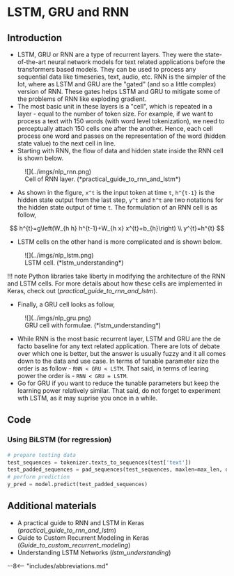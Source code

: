 LSTM, GRU and RNN
========================

## Introduction

- LSTM, GRU or RNN are a type of recurrent layers. They were the state-of-the-art neural network models for text related applications before the transformers based models. They can be used to process any sequential data like timeseries, text, audio, etc. RNN is the simpler of the lot, where as LSTM and GRU are the "gated" (and so a little complex) version of RNN. These gates helps LSTM and GRU to mitigate some of the problems of RNN like exploding gradient. 
- The most basic unit in these layers is a "cell", which is repeated in a layer - equal to the number of token size. For example, if we want to process a text with 150 words (with word level tokenization), we need to perceptually attach 150 cells one after the another. Hence, each cell process one word and passes on the representation of the word (hidden state value) to the next cell in line.
- Starting with RNN, the flow of data and hidden state inside the RNN cell is shown below.

<figure markdown> 
        ![](../imgs/nlp_rnn.png)
        <figcaption>Cell of RNN layer. (*practical_guide_to_rnn_and_lstm*)</figcaption>
        </figure>

- As shown in the figure, `x^t` is the input token at time `t`, `h^{t-1}` is the hidden state output from the last step, `y^t` and `h^t` are two notations for the hidden state output of time `t`. The formulation of an RNN cell is as follow, 

$$
h^{t}=g\left(W_{h h} h^{t-1}+W_{h x} x^{t}+b_{h}\right) \\
y^{t}=h^{t}
$$

- LSTM cells on the other hand is more complicated and is shown below.

<figure markdown> 
        ![](../imgs/nlp_lstm.png)
        <figcaption>LSTM cell. (*lstm_understanding*)</figcaption>
        </figure>

!!! note
    Python libraries take liberty in modifying the architecture of the RNN and LSTM cells. For more details about how these cells are implemented in Keras, check out (*practical_guide_to_rnn_and_lstm*). 

- Finally, a GRU cell looks as follow, 

<figure markdown> 
        ![](../imgs/nlp_gru.png)
        <figcaption>GRU cell with formulae. (*lstm_understanding*)</figcaption>
        </figure>

- While RNN is the most basic recurrent layer, LSTM and GRU are the de facto baseline for any text related application. There are lots of debate over which one is better, but the answer is usually fuzzy and it all comes down to the data and use case. In terms of tunable parameter size the order is as follow - `RNN < GRU < LSTM`. That said, in terms of learing power the order is -  `RNN < GRU = LSTM`. 
- Go for GRU if you want to reduce the tunable parameters but keep the learning power relatively similar. That said, do not forget to experiment wth LSTM, as it may suprise you once in a while.

## Code

### Using BiLSTM (for regression)

``` python linenums="1"
# prepare testing data
test_sequences = tokenizer.texts_to_sequences(test['text'])
test_padded_sequences = pad_sequences(test_sequences, maxlen=max_len, dtype='int32', padding='pre',truncating='pre', value=0)
# perform prediction
y_pred = model.predict(test_padded_sequences)
```

## Additional materials
- A practical guide to RNN and LSTM in Keras (*practical_guide_to_rnn_and_lstm*)
- Guide to Custom Recurrent Modeling in Keras (*Guide_to_custom_recurrent_modeling*)
- Understanding LSTM Networks (*lstm_understanding*)




--8<-- "includes/abbreviations.md"